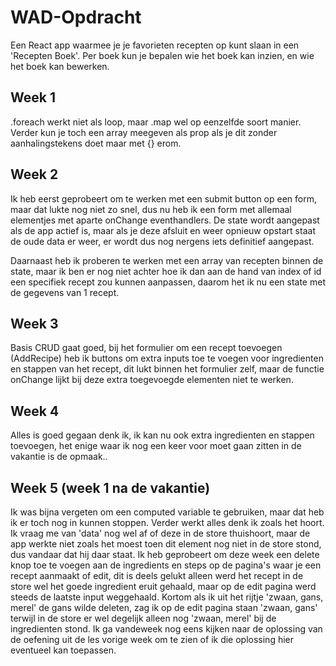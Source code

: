 # WAD-Opdracht
Een React app waarmee je je favorieten recepten op kunt slaan in een 'Recepten Boek'. Per boek kun je bepalen wie het boek kan inzien, en wie het boek kan bewerken.

## Week 1
.foreach werkt niet als loop, maar .map wel op eenzelfde soort manier. Verder kun je toch een array meegeven als prop als je dit zonder aanhalingstekens doet maar met {} erom.

## Week 2
Ik heb eerst geprobeert om te werken met een submit button op een form, maar dat lukte nog niet zo snel, dus nu heb ik een form met allemaal elementjes met aparte onChange eventhandlers. De state wordt aangepast als de app actief is, maar als je deze afsluit en weer opnieuw opstart staat de oude data er weer, er wordt dus nog nergens iets definitief aangepast.

Daarnaast heb ik proberen te werken met een array van recepten binnen de state, maar ik ben er nog niet achter hoe ik dan aan de hand van index of id een specifiek recept zou kunnen aanpassen, daarom het ik nu een state met de gegevens van 1 recept.

## Week 3
Basis CRUD gaat goed, bij het formulier om een recept toevoegen (AddRecipe) heb ik buttons om extra inputs toe te voegen voor ingredienten en stappen van het recept, dit lukt binnen het formulier zelf, maar de functie onChange lijkt bij deze extra toegevoegde elementen niet te werken.

## Week 4
Alles is goed gegaan denk ik, ik kan nu ook extra ingredienten en stappen toevoegen, het enige waar ik nog een keer voor moet gaan zitten in de vakantie is de opmaak..

## Week 5 (week 1 na de vakantie)
Ik was bijna vergeten om een computed variable te gebruiken, maar dat heb ik er toch nog in kunnen stoppen. Verder werkt alles denk ik zoals het hoort. Ik vraag me van 'data' nog wel af of deze in de store thuishoort, maar de app werkte niet zoals het moest toen dit element nog niet in de store stond, dus vandaar dat hij daar staat. Ik heb geprobeert om deze week een delete knop toe te voegen aan de ingredients en steps op de pagina's waar je een recept aanmaakt of edit, dit is deels gelukt alleen werd het recept in de store wel het goede ingredient eruit gehaald, maar op de edit pagina werd steeds de laatste input weggehaald. Kortom als ik uit het rijtje 'zwaan, gans, merel' de gans wilde deleten, zag ik op de edit pagina staan 'zwaan, gans' terwijl in de store er wel degelijk alleen nog 'zwaan, merel' bij de ingredienten stond. Ik ga vandeweek nog eens kijken naar de oplossing van de oefening uit de les vorige week om te zien of ik die oplossing hier eventueel kan toepassen.
